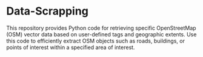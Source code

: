 # Data-Scrapping
This repository provides Python code for retrieving specific OpenStreetMap (OSM) vector data based on user-defined tags and geographic extents. Use this code to efficiently extract OSM objects such as roads, buildings, or points of interest within a specified area of interest.
